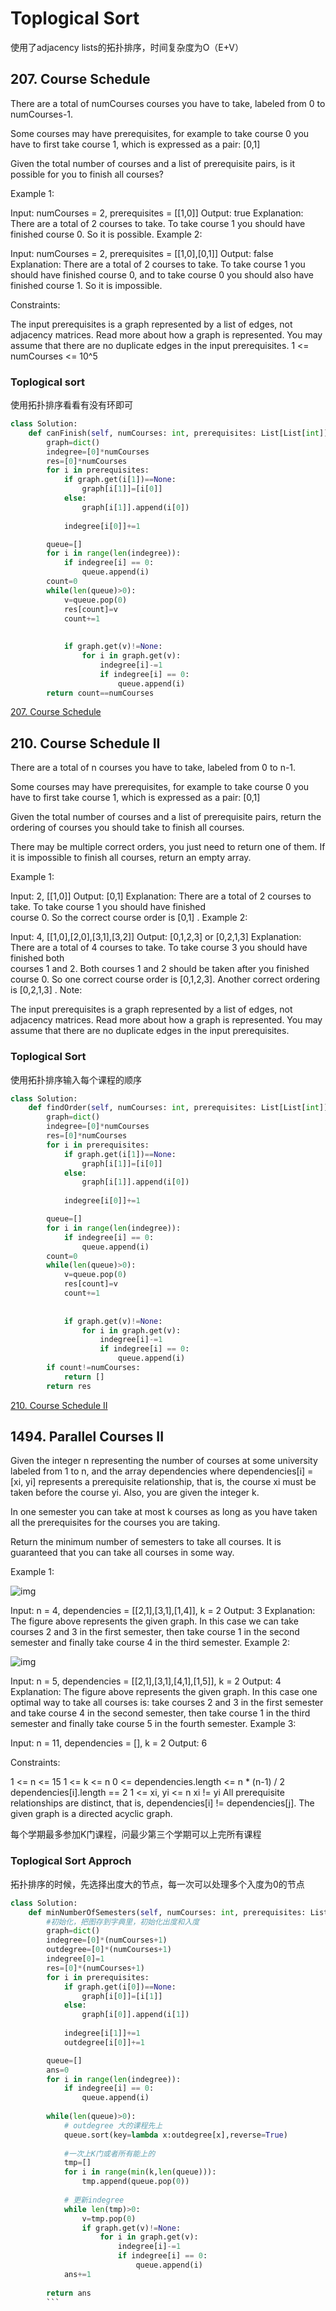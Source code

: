 # Toplogical Sort

使用了adjacency lists的拓扑排序，时间复杂度为O（E+V）

## 207. Course Schedule

There are a total of numCourses courses you have to take, labeled from 0 to numCourses-1.

Some courses may have prerequisites, for example to take course 0 you have to first take course 1, which is expressed as a pair: [0,1]

Given the total number of courses and a list of prerequisite pairs, is it possible for you to finish all courses?

 

Example 1:

Input: numCourses = 2, prerequisites = [[1,0]]
Output: true
Explanation: There are a total of 2 courses to take. 
             To take course 1 you should have finished course 0. So it is possible.
Example 2:

Input: numCourses = 2, prerequisites = [[1,0],[0,1]]
Output: false
Explanation: There are a total of 2 courses to take. 
             To take course 1 you should have finished course 0, and to take course 0 you should
             also have finished course 1. So it is impossible.
 

Constraints:

The input prerequisites is a graph represented by a list of edges, not adjacency matrices. Read more about how a graph is represented.
You may assume that there are no duplicate edges in the input prerequisites.
1 <= numCourses <= 10^5

### Toplogical sort

使用拓扑排序看看有没有环即可

```python
class Solution:
    def canFinish(self, numCourses: int, prerequisites: List[List[int]]) -> bool:
        graph=dict()
        indegree=[0]*numCourses
        res=[0]*numCourses
        for i in prerequisites:
            if graph.get(i[1])==None:
                graph[i[1]]=[i[0]]
            else:
                graph[i[1]].append(i[0])
                
            indegree[i[0]]+=1

        queue=[]
        for i in range(len(indegree)):
            if indegree[i] == 0:
                queue.append(i)
        count=0
        while(len(queue)>0):
            v=queue.pop(0)
            res[count]=v
            count+=1
            
            
            if graph.get(v)!=None:
                for i in graph.get(v):
                    indegree[i]-=1
                    if indegree[i] == 0:
                        queue.append(i)
        return count==numCourses
```

[207. Course Schedule](https://leetcode.com/problems/course-schedule/)

## 210. Course Schedule II

There are a total of n courses you have to take, labeled from 0 to n-1.

Some courses may have prerequisites, for example to take course 0 you have to first take course 1, which is expressed as a pair: [0,1]

Given the total number of courses and a list of prerequisite pairs, return the ordering of courses you should take to finish all courses.

There may be multiple correct orders, you just need to return one of them. If it is impossible to finish all courses, return an empty array.

Example 1:

Input: 2, [[1,0]] 
Output: [0,1]
Explanation: There are a total of 2 courses to take. To take course 1 you should have finished   
             course 0. So the correct course order is [0,1] .
Example 2:

Input: 4, [[1,0],[2,0],[3,1],[3,2]]
Output: [0,1,2,3] or [0,2,1,3]
Explanation: There are a total of 4 courses to take. To take course 3 you should have finished both     
             courses 1 and 2. Both courses 1 and 2 should be taken after you finished course 0. 
             So one correct course order is [0,1,2,3]. Another correct ordering is [0,2,1,3] .
Note:

The input prerequisites is a graph represented by a list of edges, not adjacency matrices. Read more about how a graph is represented.
You may assume that there are no duplicate edges in the input prerequisites.

### Toplogical Sort

使用拓扑排序输入每个课程的顺序

```python
class Solution:
    def findOrder(self, numCourses: int, prerequisites: List[List[int]]) -> List[int]:
        graph=dict()
        indegree=[0]*numCourses
        res=[0]*numCourses
        for i in prerequisites:
            if graph.get(i[1])==None:
                graph[i[1]]=[i[0]]
            else:
                graph[i[1]].append(i[0])
                
            indegree[i[0]]+=1

        queue=[]
        for i in range(len(indegree)):
            if indegree[i] == 0:
                queue.append(i)
        count=0
        while(len(queue)>0):
            v=queue.pop(0)
            res[count]=v
            count+=1
            
            
            if graph.get(v)!=None:
                for i in graph.get(v):
                    indegree[i]-=1
                    if indegree[i] == 0:
                        queue.append(i)
        if count!=numCourses:
            return []
        return res
```

[210. Course Schedule II](https://leetcode.com/problems/course-schedule-ii/)

## 1494. Parallel Courses II

Given the integer n representing the number of courses at some university labeled from 1 to n, and the array dependencies where dependencies[i] = [xi, yi]  represents a prerequisite relationship, that is, the course xi must be taken before the course yi.  Also, you are given the integer k.

In one semester you can take at most k courses as long as you have taken all the prerequisites for the courses you are taking.

Return the minimum number of semesters to take all courses. It is guaranteed that you can take all courses in some way.

Example 1:

![img](https://assets.leetcode.com/uploads/2020/05/22/leetcode_parallel_courses_1.png)

Input: n = 4, dependencies = [[2,1],[3,1],[1,4]], k = 2
Output: 3 
Explanation: The figure above represents the given graph. In this case we can take courses 2 and 3 in the first semester, then take course 1 in the second semester and finally take course 4 in the third semester.
Example 2:

![img](https://assets.leetcode.com/uploads/2020/05/22/leetcode_parallel_courses_2.png)

Input: n = 5, dependencies = [[2,1],[3,1],[4,1],[1,5]], k = 2
Output: 4 
Explanation: The figure above represents the given graph. In this case one optimal way to take all courses is: take courses 2 and 3 in the first semester and take course 4 in the second semester, then take course 1 in the third semester and finally take course 5 in the fourth semester.
Example 3:

Input: n = 11, dependencies = [], k = 2
Output: 6
 
Constraints:

1 <= n <= 15
1 <= k <= n
0 <= dependencies.length <= n * (n-1) / 2
dependencies[i].length == 2
1 <= xi, yi <= n
xi != yi
All prerequisite relationships are distinct, that is, dependencies[i] != dependencies[j].
The given graph is a directed acyclic graph.

每个学期最多参加K门课程，问最少第三个学期可以上完所有课程

### Toplogical Sort Approch

拓扑排序的时候，先选择出度大的节点，每一次可以处理多个入度为0的节点

```python
class Solution:
    def minNumberOfSemesters(self, numCourses: int, prerequisites: List[List[int]], k: int) -> int:
        #初始化，把图存到字典里，初始化出度和入度
        graph=dict()
        indegree=[0]*(numCourses+1)
        outdegree=[0]*(numCourses+1)
        indegree[0]=1
        res=[0]*(numCourses+1)
        for i in prerequisites:
            if graph.get(i[0])==None:
                graph[i[0]]=[i[1]]
            else:
                graph[i[0]].append(i[1])
                
            indegree[i[1]]+=1
            outdegree[i[0]]+=1

        queue=[]
        ans=0
        for i in range(len(indegree)):
            if indegree[i] == 0:
                queue.append(i)
        
        while(len(queue)>0):
            # outdegree 大的课程先上
            queue.sort(key=lambda x:outdegree[x],reverse=True)
            
            #一次上K门或者所有能上的
            tmp=[]
            for i in range(min(k,len(queue))):
                tmp.append(queue.pop(0))
            
            # 更新indegree
            while len(tmp)>0:
                v=tmp.pop(0)
                if graph.get(v)!=None:
                    for i in graph.get(v):
                        indegree[i]-=1
                        if indegree[i] == 0:
                            queue.append(i)
            ans+=1
            
        return ans
        ```


